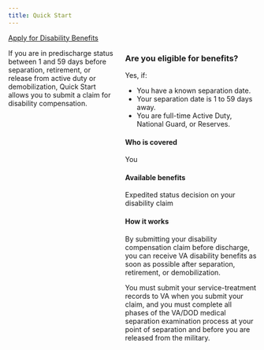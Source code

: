 ```yaml
---
title: Quick Start
---
```


<div class="main" role="main" markdown="0">

<div class="action-bar">
  <div class="row">
    <div class="small-12 columns">
      <a class="usa-button-primary" href="/disability-benefits/get/">Apply for Disability Benefits</a>
    </div>
  </div>
</div>

<div class="section one" markdown="0">
<div class="primary" markdown="0">
<div class="row" markdown="0">
<div class="small-12 columns" markdown="0">

<div markdown="1">

If you are in predischarge status between 1 and 59 days before separation, retirement, or release from active duty or demobilization, Quick Start allows you to submit a claim for disability compensation.

</div>

<div class="call-out" markdown="1">

### Are you eligible for benefits?

Yes, if:

-	You have a known separation date.
-	Your separation date is 1 to 59 days away.
-	You are full-time Active Duty, National Guard, or Reserves.

#### Who is covered

You

#### Available benefits

Expedited status decision on your disability claim

#### How it works

By submitting your disability compensation claim before discharge, you can receive VA disability benefits as soon as possible after separation, retirement, or demobilization.

You must submit your service-treatment records to VA when you submit your claim, and you must complete all phases of the VA/DOD medical separation examination process at your point of separation and before you are released from the military.

</div>

</div>
</div>
</div>


</div>
